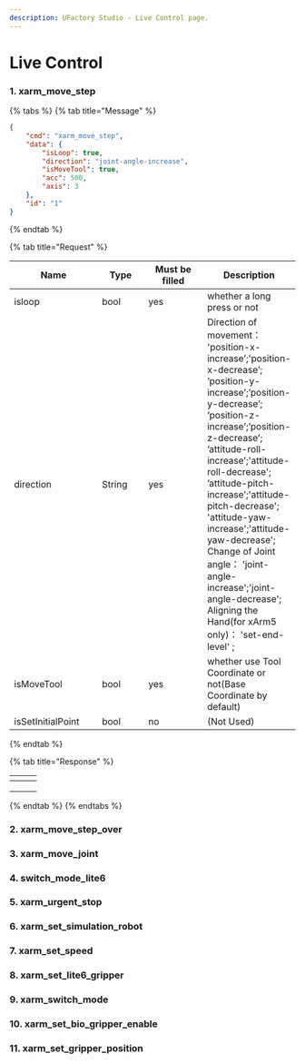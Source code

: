 ```yaml
---
description: UFactory Studio - Live Control page.
---
```


# Live Control

### 1. xarm\_move\_step

{% tabs %}
{% tab title="Message" %}
```json
{
    "cmd": "xarm_move_step",
    "data": {
        "isLoop": true,
        "direction": "joint-angle-increase",
        "isMoveTool": true,
        "acc": 500,
        "axis": 3
    },
    "id": "1"
}
```
{% endtab %}

{% tab title="Request" %}
<table data-full-width="true"><thead><tr><th width="163">Name</th><th width="87">Type</th><th width="136">Must be filled</th><th>Description</th></tr></thead><tbody><tr><td>isloop</td><td>bool</td><td>yes</td><td>whether a long press or not</td></tr><tr><td>direction</td><td>String</td><td>yes</td><td>Direction of movement： 'position-x-increase’;'position-x-decrease’; ’position-y-increase’;’position-y-decrease’; ’position-z-increase’;’position-z-decrease’; ’attitude-roll-increase’;'attitude-roll-decrease'; ’attitude-pitch-increase’;'attitude-pitch-decrease'; 'attitude-yaw-increase';'attitude-yaw-decrease'; Change of Joint angle： 'joint-angle-increase';'joint-angle-decrease'; Aligning the Hand(for xArm5 only)： 'set-end-level' ;</td></tr><tr><td>isMoveTool</td><td>bool</td><td>yes</td><td>whether use Tool Coordinate or not(Base Coordinate by default)</td></tr><tr><td>isSetInitialPoint</td><td>bool</td><td>no</td><td>(Not Used)</td></tr></tbody></table>
{% endtab %}

{% tab title="Response" %}
<table data-full-width="true"><thead><tr><th></th><th></th><th></th></tr></thead><tbody><tr><td></td><td></td><td></td></tr><tr><td></td><td></td><td></td></tr><tr><td></td><td></td><td></td></tr></tbody></table>
{% endtab %}
{% endtabs %}

### 2. xarm\_move\_step\_over





### 3. xarm\_move\_joint

### 4. switch\_mode\_lite6

### 5. xarm\_urgent\_stop

### 6. xarm\_set\_simulation\_robot

### 7. xarm\_set\_speed

### 8. xarm\_set\_lite6\_gripper

### 9. xarm\_switch\_mode

### 10. xarm\_set\_bio\_gripper\_enable

### 11. xarm\_set\_gripper\_position

